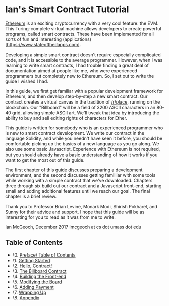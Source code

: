 # Ian's Smart Contract Tutorial

[Ethereum](https://www.ethereum.org) is an exciting cryptocurrency with a very cool feature: the EVM. This Turing-complete virtual machine allows developers to create powerful programs, called smart contracts. These have been implemented for all sorts of fun and interesting (applications)[https://www.stateofthedapps.com].  

Developing a simple smart contract doesn't require especially complicated code, and it is accessible to the average programmer. However, when I was learning to write smart contracts, I had trouble finding a great deal of documentation aimed at people like me, who were experienced programmers but completely new to Ethereum. So, I set out to write the guide I wished I had. 

In this guide, we first get familiar with a popular development framework for Ethereum, and then develop step-by-step a new smart contract. Our contract creates a virtual canvas in the tradition of [/r/place](https://en.wikipedia.org/wiki/Place_\(Reddit\)), running on the blockchain. Our "Billboard" will be a field of 3200 ASCII characters in an 80-40 grid, allowing simple ASCII art. We'll tweak that idea by introducing the ability to buy and sell editing rights of characters for Ether.

This guide is written for somebody who is an experienced programmer who is new to smart contract development. We write our contract in the language Solidity, and while you needn't have seen it before, you should be comfortable picking up the basics of a new language as you go along. We also use some basic Javascript. Experience with Ethereum is not required, but you should already have a basic understanding of how it works if you want to get the most out of this guide.  

The first chapter of this guide discusses preparing a development environment, and the second discusses getting familliar with some tools while working with a simple contract that we've downloaded. Chapters three through six build out our contract and a Javascript front-end, starting small and adding additional features until we reach our goal. The final chapter is a brief review. 

Thank you to Professor Brian Levine, Monark Modi, Shirish Pokharel, and Sunny for their advice and support. I hope that this guide will be as interesting for you to read as it was from me to write.

Ian McGeoch, December 2017
imcgeoch at cs dot umass dot edu

## Table of Contents
* \0. [Preface/ Table of Contents](index.html)
* \1. [Getting Started](chap1.html)
* \2. [Hello, Contract!](chap2.html)
* \3. [The Billboard Contract](chap3.html)
* \4. [Building the Front-end](chap4.html)
* \5. [Modifying the Board](chap5.html)
* \6. [Adding Payment](chap6.html)
* \7. [Wrapping Up](chap7.html)
* \8. [Appendix](chap8.html)
